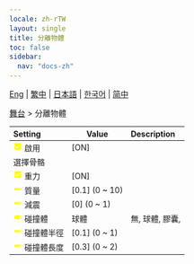 ```yaml
---
locale: zh-rTW
layout: single
title: 分離物體
toc: false
sidebar:
  nav: "docs-zh"
---
```

[Eng](/dancexr/menu/2025.4/stage/detach_object) | [繁中](/tw/dancexr/menu/2025.4/stage/detach_object) | [日本語](/jp/dancexr/menu/2025.4/stage/detach_object) | [한국어](/kr/dancexr/menu/2025.4/stage/detach_object) | [简中](/zh/dancexr/menu/2025.4/stage/detach_object)

[舞台](../menu#舞台) > 分離物體



| Setting | Value | Description |
| :--- | --- | :--- |
|<nobr><img src="/images/icon/ic_check_on.png" alt="check on icon"/> 啟用</nobr>| [ON] | 
|<nobr> 選擇骨骼</nobr>|| 
|<nobr><img src="/images/icon/ic_check_on.png" alt="check on icon"/> 重力</nobr>| [ON] | 
|<nobr><img src="/images/icon/ic_slider.png" alt="slider icon"/> 質量</nobr>| [0.1] (0 ~ 10) | 
|<nobr><img src="/images/icon/ic_slider.png" alt="slider icon"/> 減震</nobr>| [0] (0 ~ 1) | 
|<nobr><img src="/images/icon/ic_toggle_on.png" alt="toggle on icon"/> 碰撞體</nobr>| 球體 | 無, 球體, 膠囊, 
|<nobr><img src="/images/icon/ic_slider.png" alt="slider icon"/> 碰撞體半徑</nobr>| [0.1] (0 ~ 1) | 
|<nobr><img src="/images/icon/ic_slider.png" alt="slider icon"/> 碰撞體長度</nobr>| [0.3] (0 ~ 2) | 
